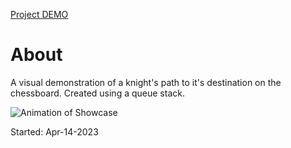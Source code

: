 [Project DEMO](https://jason21715.github.io/Knights-Travails/)

# About
A visual demonstration of a knight's path to it's destination on the chessboard. 
Created using a queue stack.

![Animation of Showcase](https://user-images.githubusercontent.com/121495300/236417280-930bc080-2228-407e-95f4-dd84ce178d0c.gif)

Started: Apr-14-2023

